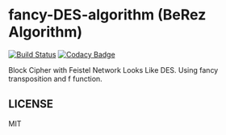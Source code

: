 # fancy-DES-algorithm (BeRez Algorithm)

[![Build Status](https://travis-ci.org/berv-uni-project/fancy-DES-algorithm.svg?branch=master)](https://travis-ci.org/berv-uni-project/fancy-DES-algorithm)
[![Codacy Badge](https://api.codacy.com/project/badge/Grade/8720d423a7f34034aac1b1b571e51157)](https://app.codacy.com/app/berviantoleo/fancy-DES-algorithm?utm_source=github.com&utm_medium=referral&utm_content=berv-uni-project/fancy-DES-algorithm&utm_campaign=Badge_Grade_Settings)

Block Cipher with Feistel Network Looks Like DES. Using fancy transposition and f function.

## LICENSE

MIT

